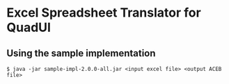 # Excel Spreadsheet Translator for QuadUI

## Using the sample implementation

`$ java -jar sample-impl-2.0.0-all.jar <input excel file> <output ACEB file>`



